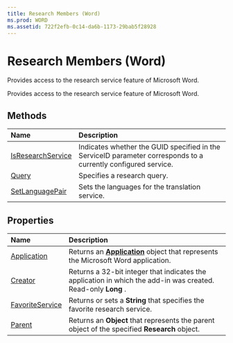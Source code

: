 ```yaml
---
title: Research Members (Word)
ms.prod: WORD
ms.assetid: 722f2efb-0c14-da6b-1173-29bab5f28928
---
```



# Research Members (Word)
Provides access to the research service feature of Microsoft Word.

Provides access to the research service feature of Microsoft Word.


## Methods



|**Name**|**Description**|
|:-----|:-----|
|[IsResearchService](research-isresearchservice-method-word.md)|Indicates whether the GUID specified in the ServiceID parameter corresponds to a currently configured service.|
|[Query](research-query-method-word.md)|Specifies a research query.|
|[SetLanguagePair](research-setlanguagepair-method-word.md)|Sets the languages for the translation service.|

## Properties



|**Name**|**Description**|
|:-----|:-----|
|[Application](research-application-property-word.md)|Returns an  **[Application](application-object-word.md)** object that represents the Microsoft Word application.|
|[Creator](research-creator-property-word.md)|Returns a 32-bit integer that indicates the application in which the add-in was created. Read-only  **Long** .|
|[FavoriteService](research-favoriteservice-property-word.md)|Returns or sets a  **String** that specifies the favorite research service.|
|[Parent](research-parent-property-word.md)|Returns an  **Object** that represents the parent object of the specified **Research** object.|

